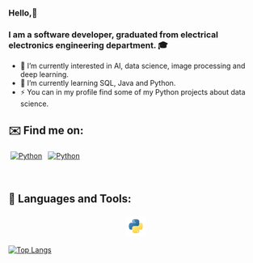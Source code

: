 ### Hello,👋 
### I am a software developer, graduated from electrical electronics engineering department. 🎓

<!--
**BusraNurSaracoglu/BusraNurSaracoglu** is a ✨ _special_ ✨ repository because its `README.md` (this file) appears on your GitHub profile.

Here are some ideas to get you started:

- 🔭 I’m currently working on ...
- 🌱 I’m currently learning ...
- 👯 I’m looking to collaborate on ...
- 🤔 I’m looking for help with ...
- 💬 Ask me about ...
- 📫 How to reach me: ...
- 😄 Pronouns: ...
- ⚡ Fun fact: ...
-->

- 🔭 I’m currently interested in AI, data science, image processing and deep learning.
- 🌱 I’m currently learning SQL, Java and Python.
- ⚡ You can in my profile find some of my Python projects about data science.


## ✉️ Find me on:

 <a href="https://linkedin.com/in/busranurrsaracogluu" target="_blank" rel="noopener noreferrer"> <img src="https://cdn.jsdelivr.net/npm/simple-icons@v3/icons/linkedin.svg" alt="Python" height="40" style="vertical-align:top; margin:4px"></a>
 <a href="mailto:busranurrsaracogluu@gmail.com"> <img src="https://cdn.jsdelivr.net/npm/simple-icons@v3/icons/gmail.svg" alt="Python" height="40" style="vertical-align:top; margin:4px"></a>
</p>

<br />

## 🧰 Languages and Tools:
<p align="center">
<img src="https://raw.githubusercontent.com/github/explore/80688e429a7d4ef2fca1e82350fe8e3517d3494d/topics/python/python.png" alt="Python" height="40" style="vertical-align:top; margin:4px">



[![Top Langs](https://github-readme-stats.vercel.app/api/top-langs/?username=BusraNurSaracoglu&layout=compact)](https://github.com/anuraghazra/github-readme-stats)
